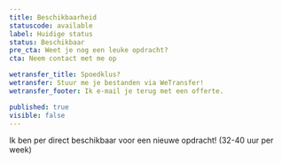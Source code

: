 ```yaml
---
title: Beschikbaarheid
statuscode: available
label: Huidige status
status: Beschikbaar
pre_cta: Weet je nog een leuke opdracht?
cta: Neem contact met me op

wetransfer_title: Spoedklus?
wetransfer: Stuur me je bestanden via WeTransfer!
wetransfer_footer: Ik e-mail je terug met een offerte.

published: true
visible: false
---
```

Ik ben per direct beschikbaar voor een nieuwe opdracht! (32-40 uur per week) 